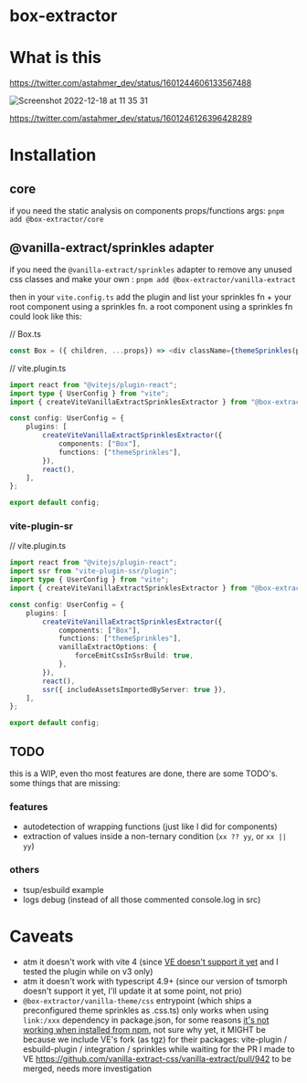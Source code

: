 # box-extractor

# What is this

https://twitter.com/astahmer_dev/status/1601244606133567488

![Screenshot 2022-12-18 at 11 35 31](https://user-images.githubusercontent.com/47224540/208293575-811808ac-db7f-4443-b977-323a9cf25ac9.png)

https://twitter.com/astahmer_dev/status/1601246126396428289

# Installation

## core

if you need the static analysis on components props/functions args: 
`pnpm add @box-extractor/core`

## @vanilla-extract/sprinkles adapter

if you need the `@vanilla-extract/sprinkles` adapter to remove any unused css classes and make your own <Box /> : 
`pnpm add @box-extractor/vanilla-extract`

then in your `vite.config.ts` add the plugin and list your sprinkles fn + your root component using a sprinkles fn.
a root component using a sprinkles fn could look like this: 

// Box.ts
```ts
const Box = ({ children, ...props}) => <div className={themeSprinkles(props)}>{children}</div>
```

// vite.plugin.ts
```ts
import react from "@vitejs/plugin-react";
import type { UserConfig } from "vite";
import { createViteVanillaExtractSprinklesExtractor } from "@box-extractor/vanilla-extract/vite-plugin";

const config: UserConfig = {
    plugins: [
        createViteVanillaExtractSprinklesExtractor({
            components: ["Box"],
            functions: ["themeSprinkles"],
        }),
        react(),
    ],
};

export default config;
```

### vite-plugin-sr

// vite.plugin.ts
```ts
import react from "@vitejs/plugin-react";
import ssr from "vite-plugin-ssr/plugin";
import type { UserConfig } from "vite";
import { createViteVanillaExtractSprinklesExtractor } from "@box-extractor/vanilla-extract/vite-plugin";

const config: UserConfig = {
    plugins: [
        createViteVanillaExtractSprinklesExtractor({
            components: ["Box"],
            functions: ["themeSprinkles"],
            vanillaExtractOptions: {
                forceEmitCssInSsrBuild: true,
            },
        }),
        react(),
        ssr({ includeAssetsImportedByServer: true }),
    ],
};

export default config;
```

## TODO

this is a WIP, even tho most features are done, there are some TODO's. some things that are missing:

### features

-   autodetection of wrapping functions (just like I did for components)
-   extraction of values inside a non-ternary condition (`xx ?? yy`, or `xx || yy`)

### others

-   tsup/esbuild example
-   logs debug (instead of all those commented console.log in src)

# Caveats
-   atm it doesn't work with vite 4 (since [VE doesn't support it yet](https://github.com/vanilla-extract-css/vanilla-extract/issues/945) and I tested the plugin while on v3 only)
-   atm it doesn't work with typescript 4.9+ (since our version of tsmorph doesn't support it yet, I'll update it at some point, not prio)
-   `@box-extractor/vanilla-theme/css` entrypoint (which ships a preconfigured theme sprinkles as .css.ts) only works when using `link:/xxx` dependency in package.json, for some reasons [it's not working when installed from npm](https://twitter.com/astahmer_dev/status/1605856522583539718), not sure why yet, it MIGHT be because we include VE's fork (as tgz) for their packages: vite-plugin / esbuild-plugin / integration / sprinkles while waiting for the PR I made to VE https://github.com/vanilla-extract-css/vanilla-extract/pull/942 to be merged, needs more investigation
